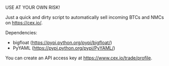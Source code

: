 USE AT YOUR OWN RISK!

Just a quick and dirty script to automatically sell incoming BTCs and NMCs on https://cex.io/.

Dependencies:

  * bigfloat (https://pypi.python.org/pypi/bigfloat/)
  * PyYAML (https://pypi.python.org/pypi/PyYAML/)

You can create an API access key at https://www.cex.io/trade/profile.
